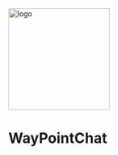 <div>
  <img src="https://i.imgur.com/m8t7Jov.png" alt="logo" width="200"/>
  <h1>WayPointChat</h1>
</div>
